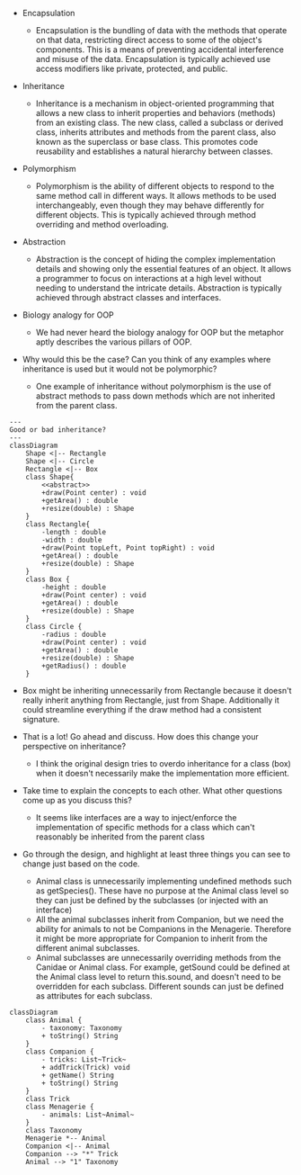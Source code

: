 - Encapsulation
  - Encapsulation is the bundling of data with the methods that operate on that data, restricting direct access to some of the object's components. This is a means of preventing accidental interference and misuse of the data. Encapsulation is typically achieved use access modifiers like private, protected, and public.
- Inheritance
  - Inheritance is a mechanism in object-oriented programming that allows a new class to inherit properties and behaviors (methods) from an existing class. The new class, called a subclass or derived class, inherits attributes and methods from the parent class, also known as the superclass or base class. This promotes code reusability and establishes a natural hierarchy between classes.
- Polymorphism
  - Polymorphism is the ability of different objects to respond to the same method call in different ways. It allows methods to be used interchangeably, even though they may behave differently for different objects. This is typically achieved through method overriding and method overloading.
- Abstraction
  - Abstraction is the concept of hiding the complex implementation details and showing only the essential features of an object. It allows a programmer to focus on interactions at a high level without needing to understand the intricate details. Abstraction is typically achieved through abstract classes and interfaces.

- Biology analogy for OOP
  - We had never heard the biology analogy for OOP but the metaphor aptly describes the various pillars of OOP.

- Why would this be the case? Can you think of any examples where inheritance is used but it would not be polymorphic?
  - One example of inheritance without polymorphism is the use of abstract methods to pass down methods which are not inherited from the parent class.

```mermaid
---
Good or bad inheritance?
---
classDiagram
    Shape <|-- Rectangle
    Shape <|-- Circle
    Rectangle <|-- Box
    class Shape{
        <<abstract>>
        +draw(Point center) : void
        +getArea() : double
        +resize(double) : Shape
    }
    class Rectangle{
        -length : double
        -width : double
        +draw(Point topLeft, Point topRight) : void
        +getArea() : double
        +resize(double) : Shape
    }
    class Box {
        -height : double
        +draw(Point center) : void
        +getArea() : double
        +resize(double) : Shape
    }
    class Circle {
        -radius : double
        +draw(Point center) : void
        +getArea() : double
        +resize(double) : Shape
        +getRadius() : double
    }
```
- Box might be inheriting unnecessarily from Rectangle because it doesn't really inherit anything from Rectangle, just from Shape. Additionally it could streamline everything if the draw method had a consistent signature.

- That is a lot! Go ahead and discuss. How does this change your perspective on inheritance?
  - I think the original design tries to overdo inheritance for a class (box) when it doesn't necessarily make the implementation more efficient.

- Take time to explain the concepts to each other. What other questions come up as you discuss this? 
  - It seems like interfaces are a way to inject/enforce the implementation of specific methods for a class which can't reasonably be inherited from the parent class

- Go through the design, and highlight at least three things you can see to change just based on the code.
  - Animal class is unnecessarily implementing undefined methods such as getSpecies(). These have no purpose at the Animal class level so they can just be defined by the subclasses (or injected with an interface)
  - All the animal subclasses inherit from Companion, but we need the ability for animals to not be Companions in the Menagerie. Therefore it might be more appropriate for Companion to inherit from the different animal subclasses.
  - Animal subclasses are unnecessarily overriding methods from the Canidae or Animal class. For example, getSound could be defined at the Animal class level to return this.sound, and doesn't need to be overridden for each subclass. Different sounds can just be defined as attributes for each subclass.

```mermaid
classDiagram
    class Animal {
        - taxonomy: Taxonomy
        + toString() String
    }
    class Companion {
        - tricks: List~Trick~
        + addTrick(Trick) void
        + getName() String
        + toString() String
    }
    class Trick
    class Menagerie {
        - animals: List~Animal~
    }
    class Taxonomy
    Menagerie *-- Animal
    Companion <|-- Animal
    Companion --> "*" Trick
    Animal --> "1" Taxonomy

```


     
